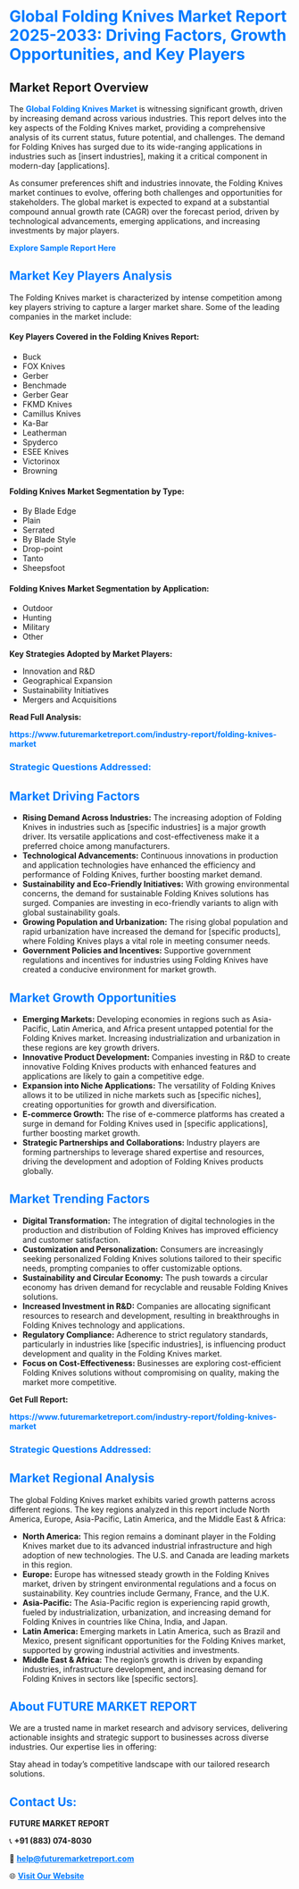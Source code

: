 <h1 style="color: #007BFF;">Global Folding Knives Market Report 2025-2033: Driving Factors, Growth Opportunities, and Key Players</h1>

<section id="overview">
<h2>Market Report Overview</h2>
<p>The <a href="https://www.futuremarketreport.com/industry-report/folding-knives-market" style="color: #007BFF; text-decoration: none;"><strong>Global Folding Knives Market</strong></a> is witnessing significant growth, driven by increasing demand across various industries. This report delves into the key aspects of the Folding Knives market, providing a comprehensive analysis of its current status, future potential, and challenges. The demand for Folding Knives has surged due to its wide-ranging applications in industries such as [insert industries], making it a critical component in modern-day [applications].</p>
<p>As consumer preferences shift and industries innovate, the Folding Knives market continues to evolve, offering both challenges and opportunities for stakeholders. The global market is expected to expand at a substantial compound annual growth rate (CAGR) over the forecast period, driven by technological advancements, emerging applications, and increasing investments by major players.</p>
</section>

<section id="overview">
<p><a href="https://www.futuremarketreport.com/request-sample/reportId=107550" style="color: #007BFF; text-decoration: none;"><strong>Explore Sample Report Here</strong></a></p>
</section>

<section id="key-players">
<h2 style="color: #007BFF;">Market Key Players Analysis</h2>
<p>The Folding Knives market is characterized by intense competition among key players striving to capture a larger market share. Some of the leading companies in the market include:</p>
<h4>Key Players Covered in the Folding Knives Report:</h4>
<ul><li>Buck</li><li>FOX Knives</li><li>Gerber</li><li>Benchmade</li><li>Gerber Gear</li><li>FKMD Knives</li><li>Camillus Knives</li><li>Ka-Bar</li><li>Leatherman</li><li>Spyderco</li><li>ESEE Knives</li><li>Victorinox</li><li>Browning</li></ul>
<h4>Folding Knives Market Segmentation by Type:</h4>
<ul><li>By Blade Edge</li><li>Plain</li><li>Serrated</li><li>By Blade Style</li><li>Drop-point</li><li>Tanto</li><li>Sheepsfoot</li></ul>

<h4>Folding Knives Market Segmentation by Application:</h4>
<ul><li>Outdoor</li><li>Hunting</li><li>Military</li><li>Other</li></ul>
<p><strong>Key Strategies Adopted by Market Players:</strong></p>
<ul>
<li>Innovation and R&D</li>
<li>Geographical Expansion</li>
<li>Sustainability Initiatives</li>
<li>Mergers and Acquisitions</li>
</ul>
</section>

<section>
<p><strong>Read Full Analysis: </strong></p><a href="https://www.futuremarketreport.com/industry-report/folding-knives-market" style="color: #007BFF; text-decoration: none;"><strong>https://www.futuremarketreport.com/industry-report/folding-knives-market</strong></a>
<h3 style="color: #007BFF;">Strategic Questions Addressed:</h3>
</section>

<section id="driving-factors">
<h2 style="color: #007BFF;">Market Driving Factors</h2>
<ul>
<li><strong>Rising Demand Across Industries:</strong> The increasing adoption of Folding Knives in industries such as [specific industries] is a major growth driver. Its versatile applications and cost-effectiveness make it a preferred choice among manufacturers.</li>
<li><strong>Technological Advancements:</strong> Continuous innovations in production and application technologies have enhanced the efficiency and performance of Folding Knives, further boosting market demand.</li>
<li><strong>Sustainability and Eco-Friendly Initiatives:</strong> With growing environmental concerns, the demand for sustainable Folding Knives solutions has surged. Companies are investing in eco-friendly variants to align with global sustainability goals.</li>
<li><strong>Growing Population and Urbanization:</strong> The rising global population and rapid urbanization have increased the demand for [specific products], where Folding Knives plays a vital role in meeting consumer needs.</li>
<li><strong>Government Policies and Incentives:</strong> Supportive government regulations and incentives for industries using Folding Knives have created a conducive environment for market growth.</li>
</ul>
</section>

<section id="growth-opportunities">
<h2 style="color: #007BFF;">Market Growth Opportunities</h2>
<ul>
<li><strong>Emerging Markets:</strong> Developing economies in regions such as Asia-Pacific, Latin America, and Africa present untapped potential for the Folding Knives market. Increasing industrialization and urbanization in these regions are key growth drivers.</li>
<li><strong>Innovative Product Development:</strong> Companies investing in R&D to create innovative Folding Knives products with enhanced features and applications are likely to gain a competitive edge.</li>
<li><strong>Expansion into Niche Applications:</strong> The versatility of Folding Knives allows it to be utilized in niche markets such as [specific niches], creating opportunities for growth and diversification.</li>
<li><strong>E-commerce Growth:</strong> The rise of e-commerce platforms has created a surge in demand for Folding Knives used in [specific applications], further boosting market growth.</li>
<li><strong>Strategic Partnerships and Collaborations:</strong> Industry players are forming partnerships to leverage shared expertise and resources, driving the development and adoption of Folding Knives products globally.</li>
</ul>
</section>

<section id="trending-factors">
<h2 style="color: #007BFF;">Market Trending Factors</h2>
<ul>
<li><strong>Digital Transformation:</strong> The integration of digital technologies in the production and distribution of Folding Knives has improved efficiency and customer satisfaction.</li>
<li><strong>Customization and Personalization:</strong> Consumers are increasingly seeking personalized Folding Knives solutions tailored to their specific needs, prompting companies to offer customizable options.</li>
<li><strong>Sustainability and Circular Economy:</strong> The push towards a circular economy has driven demand for recyclable and reusable Folding Knives solutions.</li>
<li><strong>Increased Investment in R&D:</strong> Companies are allocating significant resources to research and development, resulting in breakthroughs in Folding Knives technology and applications.</li>
<li><strong>Regulatory Compliance:</strong> Adherence to strict regulatory standards, particularly in industries like [specific industries], is influencing product development and quality in the Folding Knives market.</li>
<li><strong>Focus on Cost-Effectiveness:</strong> Businesses are exploring cost-efficient Folding Knives solutions without compromising on quality, making the market more competitive.</li>
</ul>
</section>

<section>
<p><strong>Get Full Report: </strong></p><a href="https://www.futuremarketreport.com/industry-report/folding-knives-market" style="color: #007BFF; text-decoration: none;"><strong>https://www.futuremarketreport.com/industry-report/folding-knives-market</strong></a>
<h3 style="color: #007BFF;">Strategic Questions Addressed:</h3>
</section>


<section id="regional-analysis">
<h2 style="color: #007BFF;">Market Regional Analysis</h2>
<p>The global Folding Knives market exhibits varied growth patterns across different regions. The key regions analyzed in this report include North America, Europe, Asia-Pacific, Latin America, and the Middle East & Africa:</p>
<ul>
<li><strong>North America:</strong> This region remains a dominant player in the Folding Knives market due to its advanced industrial infrastructure and high adoption of new technologies. The U.S. and Canada are leading markets in this region.</li>
<li><strong>Europe:</strong> Europe has witnessed steady growth in the Folding Knives market, driven by stringent environmental regulations and a focus on sustainability. Key countries include Germany, France, and the U.K.</li>
<li><strong>Asia-Pacific:</strong> The Asia-Pacific region is experiencing rapid growth, fueled by industrialization, urbanization, and increasing demand for Folding Knives in countries like China, India, and Japan.</li>
<li><strong>Latin America:</strong> Emerging markets in Latin America, such as Brazil and Mexico, present significant opportunities for the Folding Knives market, supported by growing industrial activities and investments.</li>
<li><strong>Middle East & Africa:</strong> The region’s growth is driven by expanding industries, infrastructure development, and increasing demand for Folding Knives in sectors like [specific sectors].</li>
</ul>
</section>

<footer>
<h2 style="color: #007BFF;">About FUTURE MARKET REPORT</h2>
<p>We are a trusted name in market research and advisory services, delivering actionable insights and strategic support to businesses across diverse industries. Our expertise lies in offering:</p>

<p>Stay ahead in today’s competitive landscape with our tailored research solutions.</p>

<h2 style="color: #007BFF;">Contact Us:</h2>
<p><strong>FUTURE MARKET REPORT</strong></p>
<p>📞 <strong>+91 (883) 074-8030</strong></p>
<p>📧 <strong><a href="mailto:help@futuremarketreport.com" style="color: #007BFF;">help@futuremarketreport.com</a></strong></p>
<p>🌐 <strong><a href="https://www.futuremarketreport.com/" style="color: #007BFF;">Visit Our Website</a></strong></p>
</footer>
